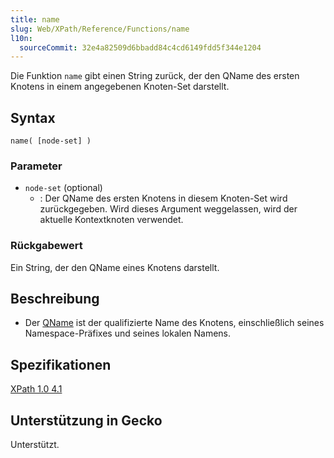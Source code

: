 ```yaml
---
title: name
slug: Web/XPath/Reference/Functions/name
l10n:
  sourceCommit: 32e4a82509d6bbadd84c4cd6149fdd5f344e1204
---
```


Die Funktion `name` gibt einen String zurück, der den QName des ersten Knotens in einem angegebenen Knoten-Set darstellt.

## Syntax

```plain
name( [node-set] )
```

### Parameter

- `node-set` (optional)
  - : Der QName des ersten Knotens in diesem Knoten-Set wird zurückgegeben. Wird dieses Argument weggelassen, wird der aktuelle Kontextknoten verwendet.

### Rückgabewert

Ein String, der den QName eines Knotens darstellt.

## Beschreibung

- Der [QName](https://www.w3.org/TR/REC-xml-names/#NT-QName) ist der qualifizierte Name des Knotens, einschließlich seines Namespace-Präfixes und seines lokalen Namens.

## Spezifikationen

[XPath 1.0 4.1](https://www.w3.org/TR/1999/REC-xpath-19991116/#function-local-name)

## Unterstützung in Gecko

Unterstützt.
